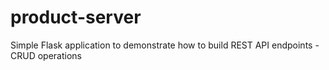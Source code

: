 # product-server
Simple Flask application to demonstrate how to build REST API endpoints - CRUD operations

